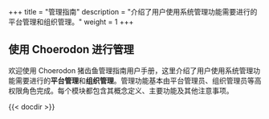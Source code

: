 ﻿+++
title = "管理指南"
description = "介绍了用户使用系统管理功能需要进行的平台管理和组织管理。"
weight = 1
+++

## 使用 Choerodon 进行管理

欢迎使用 Choerodon 猪齿鱼管理指南用户手册，这里介绍了用户使用系统管理功能需要进行的**平台管理**和**组织管理**。管理功能基本由平台管理员、组织管理员等高权限角色完成。每个模块都包含其概念定义、主要功能及其他注意事项。

{{< docdir >}}
